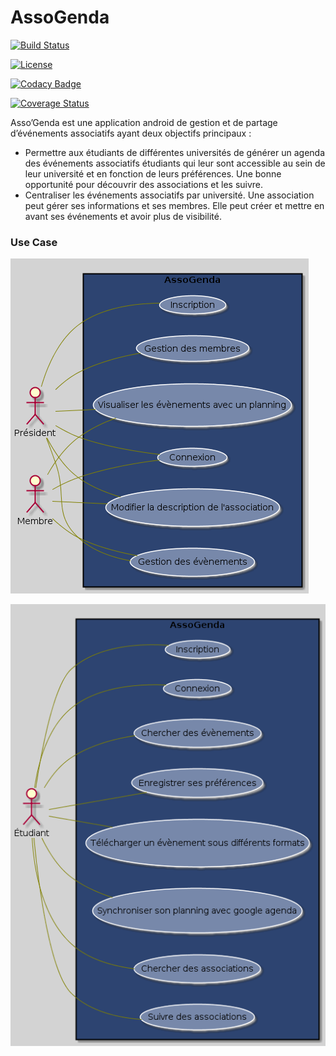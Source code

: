 # AssoGenda

[![Build Status](https://travis-ci.org/Bouquet2/AssoGenda.svg?branch=master)](https://travis-ci.org/Bouquet2/AssoGenda)

[![License](https://img.shields.io/badge/License-Apache%202.0-blue.svg)](https://opensource.org/licenses/Apache-2.0)

[![Codacy Badge](https://api.codacy.com/project/badge/Grade/726fc6a1a7514acc91f321082a3d2b51)](https://www.codacy.com/app/Bouquet2/AssoGenda?utm_source=github.com&utm_medium=referral&utm_content=Bouquet2/AssoGenda&utm_campaign=badger)

[![Coverage Status](https://coveralls.io/repos/github/Bouquet2/AssoGenda/badge.svg?branch=master)](https://coveralls.io/github/Bouquet2/AssoGenda?branch=master)

Asso’Genda est une application android de gestion et de partage d’événements associatifs ayant deux objectifs principaux :  

  - Permettre aux étudiants de différentes universités de générer un agenda des événements associatifs étudiants qui leur sont    accessible au sein de leur université et en fonction de leurs préférences. Une bonne opportunité pour découvrir des associations et les suivre.
  - Centraliser les événements associatifs par université. Une association peut gérer ses informations et ses membres. Elle peut créer et mettre en avant ses événements et avoir plus de visibilité.

### Use Case ###

![](/diagrams/usecase_associations.png)

![](/diagrams/usecase_etudiant.png)
